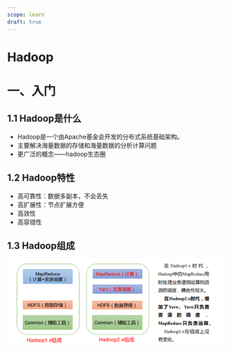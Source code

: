 ```yaml
---
scope: learn
draft: true
---
```

# Hadoop

# 一、入门

## 1.1 Hadoop是什么

* Hadoop是一个由Apache基金会开发的分布式系统基础架构。
* 主要解决海量数据的存储和海量数据的分析计算问题
* 更广泛的概念——hadoop生态圈



## 1.2 Hadoop特性

* 高可靠性：数据多副本，不会丢失
* 高扩展性：节点扩展方便
* 高效性
* 高容错性



## 1.3 Hadoop组成

![image-20220630200924187](https://raw.githubusercontent.com/minangong/mng_images/main/images/image-20220630200924187.png)



